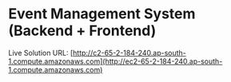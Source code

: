 # Event Management System (Backend + Frontend)

Live Solution URL: [http://c2-65-2-184-240.ap-south-1.compute.amazonaws.com](http://ec2-65-2-184-240.ap-south-1.compute.amazonaws.com)
